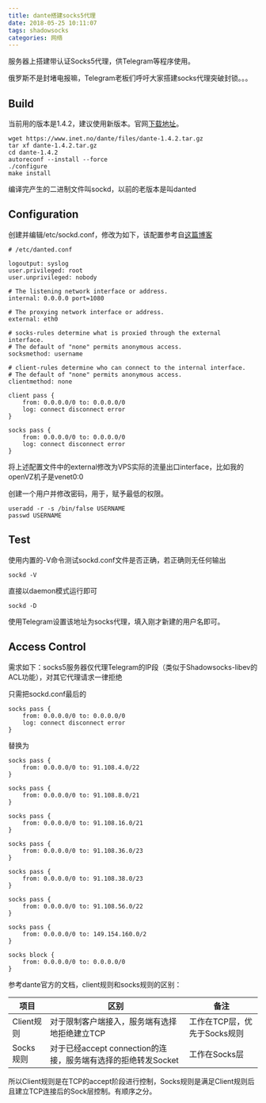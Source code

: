 ```yaml
---
title: dante搭建socks5代理
date: 2018-05-25 10:11:07
tags: shadowsocks
categories: 网络
---
```

服务器上搭建带认证Socks5代理，供Telegram等程序使用。
<!-- more -->
俄罗斯不是封堵电报嘛，Telegram老板们呼吁大家搭建socks代理突破封锁。。。

## Build

当前用的版本是1.4.2，建议使用新版本。官网[下载地址](https://www.inet.no/dante/download.html)。

	wget https://www.inet.no/dante/files/dante-1.4.2.tar.gz
	tar xf dante-1.4.2.tar.gz
	cd dante-1.4.2
	autoreconf --install --force
	./configure
	make install
	
编译完产生的二进制文件叫sockd，以前的老版本是叫danted

## Configuration

创建并编辑/etc/sockd.conf，修改为如下，该配置参考自[这篇博客](https://www.binarytides.com/setup-dante-socks5-server-on-ubuntu)

	# /etc/danted.conf

	logoutput: syslog
	user.privileged: root
	user.unprivileged: nobody

	# The listening network interface or address.
	internal: 0.0.0.0 port=1080

	# The proxying network interface or address.
	external: eth0

	# socks-rules determine what is proxied through the external interface.
	# The default of "none" permits anonymous access.
	socksmethod: username

	# client-rules determine who can connect to the internal interface.
	# The default of "none" permits anonymous access.
	clientmethod: none

	client pass {
		from: 0.0.0.0/0 to: 0.0.0.0/0
		log: connect disconnect error
	}

	socks pass {
		from: 0.0.0.0/0 to: 0.0.0.0/0
		log: connect disconnect error
	}

将上述配置文件中的external修改为VPS实际的流量出口interface，比如我的openVZ机子是venet0:0

创建一个用户并修改密码，用于，赋予最低的权限。

	useradd -r -s /bin/false USERNAME
	passwd USERNAME

## Test

使用内置的-V命令测试sockd.conf文件是否正确，若正确则无任何输出

	sockd -V

直接以daemon模式运行即可

	sockd -D

使用Telegram设置该地址为socks代理，填入刚才新建的用户名即可。

## Access Control

需求如下：socks5服务器仅代理Telegram的IP段（类似于Shadowsocks-libev的ACL功能），对其它代理请求一律拒绝

只需把sockd.conf最后的

	socks pass {
		from: 0.0.0.0/0 to: 0.0.0.0/0
		log: connect disconnect error
	}

替换为

	socks pass {
		from: 0.0.0.0/0 to: 91.108.4.0/22
	}

	socks pass {
		from: 0.0.0.0/0 to: 91.108.8.0/21
	}

	socks pass {
		from: 0.0.0.0/0 to: 91.108.16.0/21
	}

	socks pass {
		from: 0.0.0.0/0 to: 91.108.36.0/23
	}

	socks pass {
		from: 0.0.0.0/0 to: 91.108.38.0/23
	}

	socks pass {
		from: 0.0.0.0/0 to: 91.108.56.0/22
	}

	socks pass {
		from: 0.0.0.0/0 to: 149.154.160.0/2
	}

	socks block {
		from: 0.0.0.0/0 to: 0.0.0.0/0
	}

参考dante官方的文档，client规则和socks规则的区别：

|项目|区别|备注|
|--|--|--|
|Client规则|对于限制客户端接入，服务端有选择地拒绝建立TCP|工作在TCP层，优先于Socks规则|
|Socks规则|对于已经accept connection的连接，服务端有选择的拒绝转发Socket|工作在Socks层|

所以Client规则是在TCP的accept阶段进行控制，Socks规则是满足Client规则后且建立TCP连接后的Sock层控制。有顺序之分。

